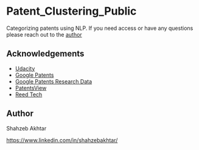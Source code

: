 # Patent_Clustering_Public
Categorizing patents using NLP. If you need access or have any questions please reach out to the <a href="#head4">author</a>

<h2 id="head3"> Acknowledgements </h2>

- [Udacity](https://www.udacity.com/)
- [Google Patents](https://patents.google.com/)
- [Google Patents Research Data](https://console.cloud.google.com/marketplace/details/google_patents_public_datasets/google-patents-research-data)
- [PatentsView](https://www.patentsview.org/download/)
- [Reed Tech](http://patents.reedtech.com/patent-products.php)

<h2 id="head4"> Author </h2>

Shahzeb Akhtar

https://www.linkedin.com/in/shahzebakhtar/
